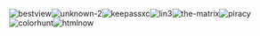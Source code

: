 ![bestview](https://github.com/user-attachments/assets/ea9355d0-20ef-4791-acac-e29f32a0bf8a)![unknown-2](https://github.com/user-attachments/assets/0310a657-ad5d-4334-9c68-8320a3e63efa)![keepassxc](https://github.com/user-attachments/assets/586820b9-a47b-4162-9bdc-ffeda1ce8584)![lin3](https://github.com/user-attachments/assets/8c433865-eb71-4260-a265-6614f6664eee)![the-matrix](https://github.com/user-attachments/assets/9530096d-b5f4-4895-975d-18cdb621cab8)![piracy](https://github.com/user-attachments/assets/de331a7d-3f19-464b-9980-7b967b9b8921)![colorhunt](https://github.com/user-attachments/assets/78a655b3-965d-48a1-8af9-50cd64d1e780)![htmlnow](https://github.com/user-attachments/assets/2950e6a2-d90a-48d8-bb27-de0d8446d906)






